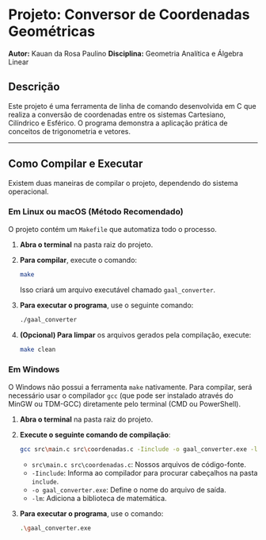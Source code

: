 # Projeto: Conversor de Coordenadas Geométricas

**Autor:** Kauan da Rosa Paulino
**Disciplina:** Geometria Analítica e Álgebra Linear

## Descrição

Este projeto é uma ferramenta de linha de comando desenvolvida em C que realiza a conversão de coordenadas entre os sistemas Cartesiano, Cilíndrico e Esférico. O programa demonstra a aplicação prática de conceitos de trigonometria e vetores.

---

## Como Compilar e Executar

Existem duas maneiras de compilar o projeto, dependendo do sistema operacional.

### Em Linux ou macOS (Método Recomendado)

O projeto contém um `Makefile` que automatiza todo o processo.

1.  **Abra o terminal** na pasta raiz do projeto.
2.  **Para compilar**, execute o comando:
    ```bash
    make
    ```
    Isso criará um arquivo executável chamado `gaal_converter`.

3.  **Para executar o programa**, use o seguinte comando:
    ```bash
    ./gaal_converter
    ```

4.  **(Opcional) Para limpar** os arquivos gerados pela compilação, execute:
    ```bash
    make clean
    ```

### Em Windows

O Windows não possui a ferramenta `make` nativamente. Para compilar, será necessário usar o compilador `gcc` (que pode ser instalado através do MinGW ou TDM-GCC) diretamente pelo terminal (CMD ou PowerShell).

1.  **Abra o terminal** na pasta raiz do projeto.
2.  **Execute o seguinte comando de compilação**:
    ```bash
    gcc src\main.c src\coordenadas.c -Iinclude -o gaal_converter.exe -lm
    ```
    * `src\main.c src\coordenadas.c`: Nossos arquivos de código-fonte.
    * `-Iinclude`: Informa ao compilador para procurar cabeçalhos na pasta `include`.
    * `-o gaal_converter.exe`: Define o nome do arquivo de saída.
    * `-lm`: Adiciona a biblioteca de matemática.

3.  **Para executar o programa**, use o comando:
    ```bash
    .\gaal_converter.exe
    ```